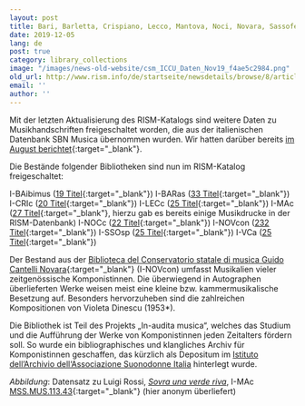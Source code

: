 ```yaml
---
layout: post
title: Bari, Barletta, Crispiano, Lecco, Mantova, Noci, Novara, Sassoferrato und Vercelli
date: 2019-12-05
lang: de
post: true
category: library_collections
image: "/images/news-old-website/csm_ICCU_Daten_Nov19_f4ae5c2984.png"
old_url: http://www.rism.info/de/startseite/newsdetails/browse/8/article/64/bari-barletta-crispiano-lecco-mantova-noci-novara-sassoferrato-and-vercelli.html
email: ''
author: ''
---
```


Mit der letzten Aktualisierung des RISM-Katalogs sind weitere Daten zu Musikhandschriften freigeschaltet worden, die aus der italienischen Datenbank SBN Musica übernommen wurden. Wir hatten darüber bereits [im August berichtet](/new_at_rism/2019/08/08/new-music-manuscripts-from-italy-iccu-in-rism.html){:target="_blank"}.

Die Bestände folgender Bibliotheken sind nun im RISM-Katalog freigeschaltet:

I-BAibimus ([19 Titel](https://opac.rism.info/search?View=rism&siglum=I-BAibimus){:target="_blank"})
I-BARas ([33 Titel](https://opac.rism.info/search?View=rism&siglum=I-BARas){:target="_blank"})
I-CRIc ([20 Titel](https://opac.rism.info/search?View=rism&siglum=I-CRIc){:target="_blank"})
I-LECc ([25 Titel](https://opac.rism.info/search?View=rism&siglum=I-LECc){:target="_blank"})
I-MAc ([27 Titel](https://opac.rism.info/search?View=rism&siglum=I-MAc){:target="_blank"}, hierzu gab es bereits einige Musikdrucke in der RISM-Datenbank)
I-NOCc ([22 Titel](https://opac.rism.info/search?View=rism&siglum=I-NOCc){:target="_blank"})
I-NOVcon ([232 Titel](https://opac.rism.info/search?View=rism&siglum=I-NOVcon){:target="_blank"})
I-SSOsp ([25 Titel](https://opac.rism.info/search?View=rism&siglum=I-SSOsp){:target="_blank"})
I-VCa ([25 Titel](https://opac.rism.info/search?View=rism&siglum=I-VCa){:target="_blank"})

Der Bestand aus der [Biblioteca del Conservatorio statale di musica Guido Cantelli Novara](https://consno.it/biblioteca/){:target="_blank"} (I-NOVcon) umfasst Musikalien vieler zeitgenössische Komponistinnen. Die überwiegend in Autographen überlieferten Werke weisen meist eine kleine bzw. kammermusikalische Besetzung auf. Besonders hervorzuheben sind die zahlreichen Kompositionen von Violeta Dinescu (1953\*).

Die Bibliothek ist Teil des Projekts „In-audita musica“, welches das Studium und die Aufführung der Werke von Komponistinnen jeden Zeitalters fördern soll. So wurde ein bibliographisches und klangliches Archiv für Komponistinnen geschaffen, das kürzlich als Depositum im [Istituto dell’Archivio dell‘Associazione Suonodonne Italia](http://inauditamusica.consno.it/ "external-link-new-window") hinterlegt wurde.

_Abbildung_: Datensatz zu Luigi Rossi, [_Sovra una verde riva_](https://opac.rism.info/search?id=850736349&View=rism), I-MAc [MSS.MUS.113.43](http://id.sbn.it/bid/MSM0141670){:target="_blank"} (hier anonym überliefert)